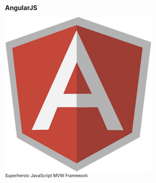 ##  AngularJS

![alt resources/angularjs/angularjs-logo.png](resources/angularjs/angularjs-logo.png) <!-- .element: class="logo center" -->
Superheroic JavaScript MVW Framework


<!-- [Learning AngularJS Online](http://campus.codeschool.com/courses/shaping-up-with-angular-js/intro) -->
